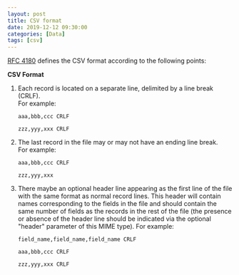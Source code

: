 ```yaml
---
layout: post
title: CSV format
date: 2019-12-12 09:30:00
categories: [Data]
tags: [csv]
---
```


[RFC 4180](https://www.ietf.org/rfc/rfc4180.txt) defines the CSV format according to the following points:

**CSV Format**

1.  Each record is located on a separate line, delimited by a line break (CRLF).  
For example:

		aaa,bbb,ccc CRLF

		zzz,yyy,xxx CRLF

2.  The last record in the file may or may not have an ending line break.  
For example:

		aaa,bbb,ccc CRLF

		zzz,yyy,xxx

3.  There maybe an optional header line appearing as the first line of the file with 		 the same format as normal record lines.  This header will contain names corresponding to the fields in the file and should contain the same number of fields as the records in the rest of the file (the presence or absence of the header line should be indicated via the optional "header" parameter of this MIME type).  For example:

		field_name,field_name,field_name CRLF

		aaa,bbb,ccc CRLF

		zzz,yyy,xxx CRLF
